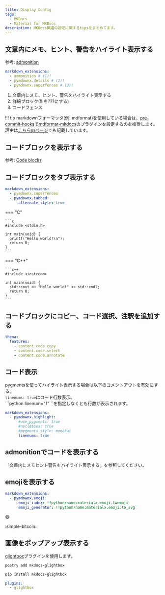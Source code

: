 ```yaml
---
title: Display Config
tags:
  - MKDocs
  - Material for MKDocs
description: MKDocs関連の設定に関するtipsをまとめてます。
---
```


## 文章内にメモ、ヒント、警告をハイライト表示する

参考: [admonition](https://squidfunk.github.io/mkdocs-material/reference/admonitions/)

```yaml title="mkdocs.yml" linenums="1"
markdown_extensions:
  - admonition # (1)!
  - pymdownx.details # (2)!
  - pymdownx.superfences # (3)!
```

1. 文章内にメモ、ヒント、警告をハイライト表示する
2. 詳細ブロック(!!!を???にする)
3. コードフェンス

!!! tip
    markdownフォーマッタ(例: mdformat)を使用している場合は、[pre-commit-hooks](https://pre-commit.com/#pre-commit-configyaml---hooks)で[mdformat-mkdocs](https://github.com/KyleKing/mdformat-mkdocs#usage)のプラグインを設定するのを推奨します。
    理由は[こちらのページ](../../../programming/python/mdformat.md#mdformat-admon)でも記載しています。

## コードブロックを表示する

参考: [Code blocks](https://squidfunk.github.io/mkdocs-material/reference/code-blocks/)

## コードブロックをタブ表示する

```yaml title="mkdocs.yml"
markdown_extensions:
  - pymdownx.superfences
  - pymdownx.tabbed:
      alternate_style: true
```

=== "C"

    ```c
    #include <stdio.h>

    int main(void) {
      printf("Hello world!\n");
      return 0;
    }
    ```

=== "C++"

    ```c++
    #include <iostream>

    int main(void) {
      std::cout << "Hello world!" << std::endl;
      return 0;
    }
    ```

## コードブロックにコピー、コード選択、注釈を追加する

```yaml title="mkdocs.yml"
thema:
  features:
    - content.code.copy
    - content.code.select
    - content.code.annotate
```

## コード表示

pygmentsを使ってハイライト表示する場合は以下のコメントアウトを有効にする。<br/>
`linenums: true`はコード行数表示。<br/>
\```python linenum="1"\```を指定しなくとも行数が表示されます。

```yaml title="mkdocs.yml"
markdown_extensions:
  - pymdownx.highlight:
      #use_pygments: true
      #noclasses: true
      #pygments_style: monokai
      linenums: true
```

## admonitionでコードを表示する

「文章内にメモヒント警告をハイライト表示する」を参照してください。

## emojiを表示する

```yaml title="mkdocs.yml"
markdown_extensions:
  - pymdownx.emoji:
      emoji_index: !!python/name:materialx.emoji.twemoji
      emoji_generator: !!python/name:materialx.emoji.to_svg
```

:smile:

:simple-bitcoin:

## 画像をポップアップ表示する

[glightbox](https://github.com/blueswen/mkdocs-glightbox)プラグインを使用します。

```bash
poetry add mkdocs-glightbox
```

```bash
pip install mkdocs-glightbox
```

```yaml title="mkdocs.yml"
plugins:
  - glightbox
```
